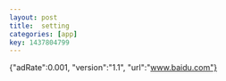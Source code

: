 ```yaml
---
layout: post
title:  setting
categories: [app]
key: 1437804799
---
```

{"adRate":0.001, "version":"1.1", "url":"www.baidu.com"}
